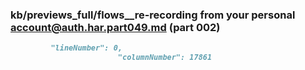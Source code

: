 ### kb/previews_full/flows__re-recording from your personal account@auth.har.part049.md (part 002)

```md
         "lineNumber": 0,
                        "columnNumber": 17861
      
```

```
